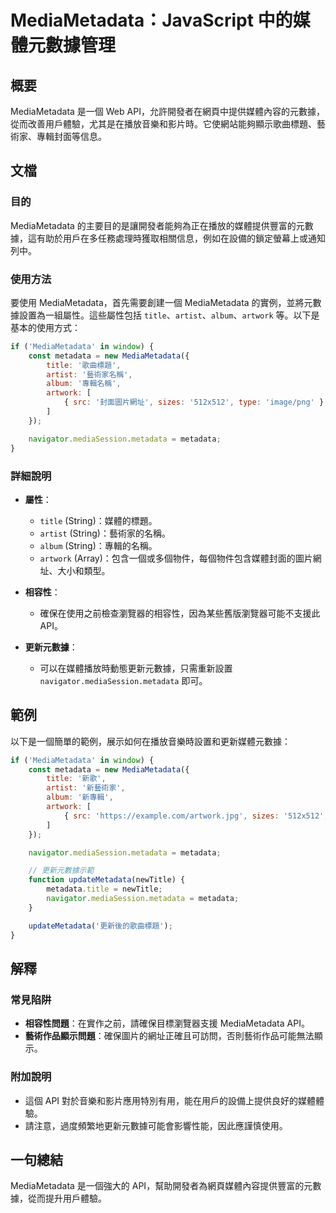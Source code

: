 <!--
Meta Description: # MediaMetadata：JavaScript 中的媒體元數據管理 ## 概要 MediaMetadata 是一個 Web API，允許開發者在網頁中提供媒體內容的元數據，從而改善用戶體驗，尤其是在播放音樂和影片時。它使網站能夠顯示歌曲標題、藝術家、專輯封面等信息。 ## 文檔 ### 目的 ...
Meta Keywords: mediametadata, metadata, api, title, artwork
-->

# MediaMetadata：JavaScript 中的媒體元數據管理

## 概要
MediaMetadata 是一個 Web API，允許開發者在網頁中提供媒體內容的元數據，從而改善用戶體驗，尤其是在播放音樂和影片時。它使網站能夠顯示歌曲標題、藝術家、專輯封面等信息。

## 文檔
### 目的
MediaMetadata 的主要目的是讓開發者能夠為正在播放的媒體提供豐富的元數據，這有助於用戶在多任務處理時獲取相關信息，例如在設備的鎖定螢幕上或通知列中。

### 使用方法
要使用 MediaMetadata，首先需要創建一個 MediaMetadata 的實例，並將元數據設置為一組屬性。這些屬性包括 `title`、`artist`、`album`、`artwork` 等。以下是基本的使用方式：

```javascript
if ('MediaMetadata' in window) {
    const metadata = new MediaMetadata({
        title: '歌曲標題',
        artist: '藝術家名稱',
        album: '專輯名稱',
        artwork: [
            { src: '封面圖片網址', sizes: '512x512', type: 'image/png' }
        ]
    });

    navigator.mediaSession.metadata = metadata;
}
```

### 詳細說明
- **屬性**：
  - `title` (String)：媒體的標題。
  - `artist` (String)：藝術家的名稱。
  - `album` (String)：專輯的名稱。
  - `artwork` (Array)：包含一個或多個物件，每個物件包含媒體封面的圖片網址、大小和類型。

- **相容性**：
  - 確保在使用之前檢查瀏覽器的相容性，因為某些舊版瀏覽器可能不支援此 API。

- **更新元數據**：
  - 可以在媒體播放時動態更新元數據，只需重新設置 `navigator.mediaSession.metadata` 即可。

## 範例
以下是一個簡單的範例，展示如何在播放音樂時設置和更新媒體元數據：

```javascript
if ('MediaMetadata' in window) {
    const metadata = new MediaMetadata({
        title: '新歌',
        artist: '新藝術家',
        album: '新專輯',
        artwork: [
            { src: 'https://example.com/artwork.jpg', sizes: '512x512', type: 'image/jpeg' }
        ]
    });

    navigator.mediaSession.metadata = metadata;

    // 更新元數據示範
    function updateMetadata(newTitle) {
        metadata.title = newTitle;
        navigator.mediaSession.metadata = metadata;
    }

    updateMetadata('更新後的歌曲標題');
}
```

## 解釋
### 常見陷阱
- **相容性問題**：在實作之前，請確保目標瀏覽器支援 MediaMetadata API。
- **藝術作品顯示問題**：確保圖片的網址正確且可訪問，否則藝術作品可能無法顯示。

### 附加說明
- 這個 API 對於音樂和影片應用特別有用，能在用戶的設備上提供良好的媒體體驗。
- 請注意，過度頻繁地更新元數據可能會影響性能，因此應謹慎使用。

## 一句總結
MediaMetadata 是一個強大的 API，幫助開發者為網頁媒體內容提供豐富的元數據，從而提升用戶體驗。